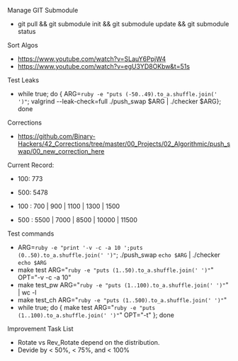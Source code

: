 Manage GIT Submodule  
- git pull && git submodule init && git submodule update && git submodule status

Sort Algos  
- https://www.youtube.com/watch?v=SLauY6PpjW4
- https://www.youtube.com/watch?v=egU3YD8OKbw&t=51s

Test Leaks  
- while true; do { ARG=`ruby -e "puts (-50..49).to_a.shuffle.join(' ')"`; valgrind --leak-check=full ./push_swap $ARG | ./checker $ARG}; done

Corrections  
- https://github.com/Binary-Hackers/42_Corrections/tree/master/00_Projects/02_Algorithmic/push_swap/00_new_correction_here

Current Record:
- 100: 773
- 500: 5478

- 100 : 700 | 900 | 1100 | 1300 | 1500
- 500 : 5500 | 7000 | 8500 | 10000 | 11500

Test commands  
- ARG=`ruby -e "print '-v -c -a 10 ';puts (0..50).to_a.shuffle.join(' ')"`; ./push_swap `echo $ARG` | ./checker `echo $ARG`
- make test ARG="`ruby -e "puts (1..50).to_a.shuffle.join(' ')"`" OPT="-v -c -a 10"
- make test_pw ARG="`ruby -e "puts (1..100).to_a.shuffle.join(' ')"`"  | wc -l
- make test_ch ARG="`ruby -e "puts (1..500).to_a.shuffle.join(' ')"`"
- while true; do { make test ARG="`ruby -e "puts (1..100).to_a.shuffle.join(' ')"`" OPT="-t" }; done

Improvement Task List  
- Rotate vs Rev_Rotate depend on the distribution.
- Devide by < 50%, < 75%, and < 100%